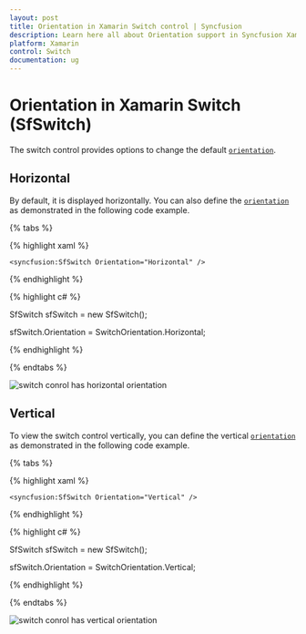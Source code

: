 ```yaml
---
layout: post
title: Orientation in Xamarin Switch control | Syncfusion
description: Learn here all about Orientation support in Syncfusion Xamarin Switch (SfSwitch) control, its elements and more.
platform: Xamarin
control: Switch
documentation: ug
---
```


# Orientation in Xamarin Switch (SfSwitch)

The switch control provides options to change the default [`orientation`](https://help.syncfusion.com/cr/xamarin/Syncfusion.XForms.Buttons.SfSwitch.html#Syncfusion_XForms_Buttons_SfSwitch_Orientation).

## Horizontal 

By default, it is displayed horizontally. You can also define the [`orientation`](https://help.syncfusion.com/cr/xamarin/Syncfusion.XForms.Buttons.SfSwitch.html#Syncfusion_XForms_Buttons_SfSwitch_Orientation) as demonstrated in the following code example.

{% tabs %}

{% highlight xaml %}

    <syncfusion:SfSwitch Orientation="Horizontal" />

{% endhighlight %}

{% highlight c# %}

SfSwitch sfSwitch = new SfSwitch();

sfSwitch.Orientation = SwitchOrientation.Horizontal;

{% endhighlight %}

{% endtabs %}

![switch conrol has horizontal orientation](images/orientation.png)

## Vertical

To view the switch control vertically, you can define the vertical [`orientation`](https://help.syncfusion.com/cr/xamarin/Syncfusion.XForms.Buttons.SfSwitch.html#Syncfusion_XForms_Buttons_SfSwitch_Orientation) as demonstrated in the following code example.

{% tabs %}

{% highlight xaml %}

    <syncfusion:SfSwitch Orientation="Vertical" />

{% endhighlight %}

{% highlight c# %}

SfSwitch sfSwitch = new SfSwitch();

sfSwitch.Orientation = SwitchOrientation.Vertical;

{% endhighlight %}

{% endtabs %}

![switch conrol has vertical orientation](images/vertical.png)
